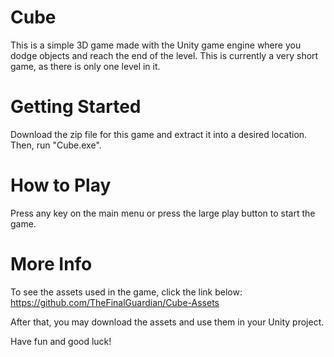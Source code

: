 # Cube
This is a simple 3D game made with the Unity game engine where you dodge objects and reach the end of the level.
This is currently a very short game, as there is only one level in it.

# Getting Started
Download the zip file for this game and extract it into a desired location. Then, run "Cube.exe".

# How to Play
Press any key on the main menu or press the large play button to start the game.

# More Info
To see the assets used in the game, click the link below:
https://github.com/TheFinalGuardian/Cube-Assets

After that, you may download the assets and use them in your Unity project.


Have fun and good luck!
